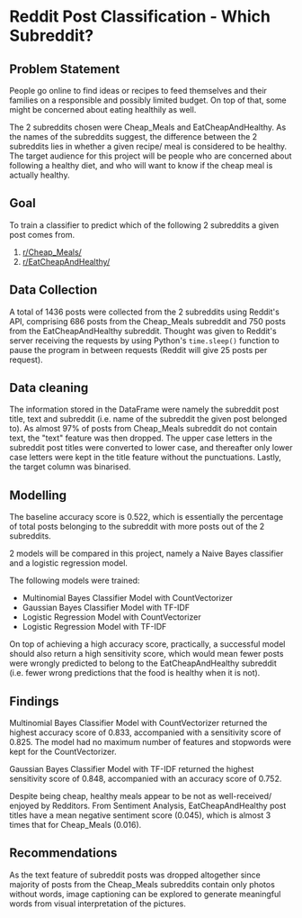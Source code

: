 Reddit Post Classification - Which Subreddit?
=====
Problem Statement
-----
People go online to find ideas or recipes to feed themselves and their families on a responsible and possibly limited budget. On top of that, some might be concerned about eating healthily as well.

The 2 subreddits chosen were Cheap_Meals and EatCheapAndHealthy. As the names of the subreddits suggest, the difference between the 2 subreddits lies in whether a given recipe/ meal is considered to be healthy. The target audience for this project will be people who are concerned about following a healthy diet, and who will want to know if the cheap meal is actually healthy. 

Goal
-----
To train a classifier to predict which of the following 2 subreddits a given post comes from. 

1. [r/Cheap_Meals/](https://www.reddit.com/r/Cheap_Meals/)
2. [r/EatCheapAndHealthy/](https://www.reddit.com/r/EatCheapAndHealthy/)

Data Collection
-----
A total of 1436 posts were collected from the 2 subreddits using Reddit's API, comprising 686 posts from the Cheap_Meals subreddit and 750 posts from the EatCheapAndHealthy subreddit. Thought was given to Reddit's server receiving the requests by using Python's `time.sleep()` function to pause the program in between requests (Reddit will give 25 posts per request).

Data cleaning
-----
The information stored in the DataFrame were namely the subreddit post title, text and subreddit (i.e. name of the subreddit the given post belonged to). As almost 97% of posts from Cheap_Meals subreddit do not contain text, the "text" feature was then dropped. The upper case letters in the subreddit post titles were converted to lower case, and thereafter only lower case letters were kept in the title feature without the punctuations. Lastly, the target column was binarised.

Modelling
-----
The baseline accuracy score is 0.522, which is essentially the percentage of total posts belonging to the subreddit with more posts out of the 2 subreddits.

2 models will be compared in this project, namely a Naive Bayes classifier and a logistic regression model.

The following models were trained:
* Multinomial Bayes Classifier Model with CountVectorizer
* Gaussian Bayes Classifier Model with TF-IDF
* Logistic Regression Model with CountVectorizer
* Logistic Regression Model with TF-IDF

On top of achieving a high accuracy score, practically, a successful model should also return a high sensitivity score, which would mean fewer posts were wrongly predicted to belong to the EatCheapAndHealthy subreddit (i.e. fewer wrong predictions that the food is healthy when it is not).

Findings
-----
Multinomial Bayes Classifier Model with CountVectorizer returned the highest accuracy score of 0.833, accompanied with a sensitivity score of 0.825. The model had no maximum number of features and stopwords were kept for the CountVectorizer.

Gaussian Bayes Classifier Model with TF-IDF returned the highest sensitivity score of 0.848, accompanied with an accuracy score of 0.752.

Despite being cheap, healthy meals appear to be not as well-received/ enjoyed by Redditors. From Sentiment Analysis, EatCheapAndHealthy post titles have a mean negative sentiment score (0.045), which is almost 3 times that for Cheap_Meals (0.016).

Recommendations
-----
As the text feature of subreddit posts was dropped altogether since majority of posts from the Cheap_Meals subreddits contain only photos without words, image captioning can be explored to generate meaningful words from visual interpretation of the pictures.
